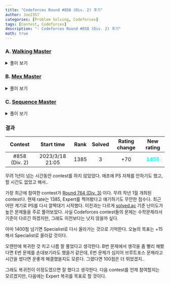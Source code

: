 ```yaml
---
title: "Codeforces Round #858 (Div. 2) 후기"
author: Joe2357
categories: [Problem Solving, Codeforces]
tags: [Contest, Codeforces]
description: "- Codeforces Round #858 (Div. 2) 후기"
math: true
---
```




### A. [Walking Master](https://codeforces.com/contest/1806/problem/A)

<details markdown="1"><summary>풀이 보기</summary>
#### 풀이  

문제를 잘 읽어보면, $y$ 좌표는 작아질 수 없다는 사실을 알 수 있다. 다만 $x$좌표는 작아질 수 있다.

$(a, b)$가 $(c, d)$가 되도록 조절을 해야하는데, $b$에서 $d$로 가기 위해서는 $1$을 계속 더하는 방법밖에 존재하지 않는다. 만약 $b$가 $d$보다 크다면 아예 불가능한 상황.

근데 그것으로 끝나지 않는다. $b$에서 $d$로 가기 위해 $(a, b)$ 좌표를 이동시키면 결과는 $(a + (d - b), d)$일 것이다. 이제 가능한 연산은 $x$좌표를 $1$ 빼내는 연산 뿐. 그러니 $a + (d - b)$가 $c$보다 크거나 같아야한다. 아니라면 그것 또한 불가능한 매칭인 것.

이 2가지 조건만 핸들링하고 아니라면 이동 횟수만 계산하면 끝난다. A번 문제답게 계산 자체는 1줄로 끝나는 문제.

#### 코드

```c
#include <stdio.h>

#define abs(x) (((x) < 0) ? (-(x)) : (x))
int main() {
    int t;
    scanf("%d", &t);

    while (t--) {
        int a, b, c, d;
        scanf("%d %d %d %d", &a, &b, &c, &d);
        if (b > d || c > a + (d - b)) {
            printf("-1\n");
        } else {
            int e = d - b;
            printf("%d\n", e + abs(c - (a + e)));
        }
    }
    return 0;
}
```

</details>

### B. [Mex Master](https://codeforces.com/contest/1806/problem/B)

<details markdown="1"><summary>풀이 보기</summary>
#### 풀이  

나름 직관적? 이라고 생각했는데 case를 확인하는데 시간이 너무 쏠린 문제. 실제로 코딩 자체는 얼마 안걸렸는데 이거 증명한다고 쓴 종이만 2장이다. 오히려 MEX가 무엇인지 설명한다고 만들어둔 배열 예시 때문에 더 헷갈린 문제다!

문제에서 얘기하는 MEX는 "배열 안에 없는 **음수가 아닌** 가장 작은 정수" 라는 의미를 가진다. 물론 $0$ 또한 가능하다. 문제에서는 가능한 가장 작은 MEX를 출력하라고 했으므로, $0$이 가능하다면 가장 이상적인 답일 것이다.

근데 문제에서 배열로 사용하겠다는 것이 입력되는 숫자가 아니라 $a = [a_1+a_2,a_2+a_3,…,a_{n−1}+a_n]$이다. 입력되는 배열 그대로 사용하는 것이 아니라, 인접한 값과 더한 값으로 배열을 사용하겠다는 것. 원소들의 순서는 마음대로 해도 상관 없다고 한다.

풀고나니 문제에서 "Note that you are **not required** to construct the array $a$ that achieves the minimum score" 라고 말한 이유를 알겠다. <u>애초에 입력되는 배열을 저장할 이유가 없다는 것</u>. 생각해보니 이 문제를 풀 때 사용한 변수가 단 3개이다..

$0$이 답일 때가 가장 이상적이랬으니, 일단 $0$이 답이도록 상황을 만들어보자. 당연하게도, 배열 안에 0이 없으면 되므로, 모든 원소들을 나열했을 때 $a_k + a_{k+1}$이 0이 되지 않도록 하면 된다. 배열에 있는 원소들 또한 0보다 크거나 같으므로, 2개의 원소의 합이 0이 되는 경우는 **둘 다 0인 경우**뿐. 문제에서 원소는 어떤 순서로 놓아도 가능하다고 했으므로, 가능하다면 0이 연속해서 나오지 않도록 조절하면 답을 $0$으로 출력할 수 있다. 즉, 0 사이사이에 다른 숫자를 끼워넣으면 된다는 것. 그러려먼 0의 개수가 배열의 반을 넘으면 안된다. 이것으로 $0$이 답인 것에 대한 핸들링을 끝낼 수 있다.

$0$이 답이 될 수 없다면, 즉 배열의 과반이 0이라면, 다음으로는 $1$이 답인 경우가 가장 이상적일 것이다. 아니라면 $2$가 가장 이상적. 이 때는 가능한 경우가 2가지로 나뉜다.

- 배열 안에 0과 1이 아닌 <u>다른 수가 있는 경우</u> : 우리는 $a = [0, 0, 0, x, y, z, 1, 1, 1]$와 같은 경우로 배열을 만들 수 있고, 이 때 MEX 최솟값은 항상 $1$이다
- **배열 안에 0과 1밖에 없는 경우** : 어떻게든 0과 1이 만나는 지점이 존재한다. 그래서 1도 불가능. 다만 $2$ 이상을 만들 수는 없다. 0이 과반 이상 존재하기 때문. 따라서 MEX 최솟값은 $2$

이 때 예외상황이 존재한다. '배열의 모든 원소가 0인 경우'. 과반인 것을 넘어서 아예 모든 원소가 0인 경우는, 해보면 알겠지만 답이 $1$이어야한다. 이것만 핸들링해주면 된다.

막상 풀어보면 답이 $0$, $1$, $2$ 안에서만 나온다는 것을 알 수 있다. 배열을 아예 만들 필요가 없는 것. 생각해보면 0의 개수, 1의 개수, 배열의 길이만 있으면 모든 상황을 판단할 수 있게 된다. 위에서 bold체 되어있는 부분에서의 핸들링이 늦어서 B번 문제 제출까지 시간이 너무 오래 걸렸다. 심지어 한번 틀리기까지 했으니 순위 하락의 원인이 된 문제.

#### 코드

```cpp
#include <stdio.h>

int main() {
    int t;
    scanf("%d", &t);

    while (t--) {
        int n;
        int zeroCount = 0, oneCount = 0;

        scanf("%d", &n);
        for (int i = 0; i < n; ++i) {
            int a;
            scanf("%d", &a);
            if (a == 0) {
                ++zeroCount;
            } else if (a == 1) {
                ++oneCount;
            }
        }

        if (zeroCount <= (n + 1) / 2) {
            printf("0\n");
        } else if (zeroCount + oneCount < n || zeroCount == n) {
            printf("1\n");
        } else {
            printf("2\n");
        }
    }

    return 0;
}
```

</details>

### C. [Sequence Master](https://codeforces.com/contest/1806/problem/C)

<details markdown="1"><summary>풀이 보기</summary>
#### 풀이  

아까 B번 문제에서 종이 2장 썼다고 했었던가? 이 문제는 종이 4장을 쓸 동안 증명이 안되던 문제다. 값이 많아지면 많아질수록 연립해야할 변수가 많아지고, 그때마다 case 나누고... 이건 아니다 싶어서 갈아버리고 다시하고.. 시간 뺏는 역할인 것 같은 문제이다.

원소가 많아질수록 연립이 사실상 불가능하므로, 문제 이해를 돕기 위해 $n$이 작은 것부터 답을 찾아가며 연립해보자 했다. 원소가 $a$, $b$라면 문제 조건에 맞추기 위해서라면 당연하게도 $a = b$. $n$이 1일 때는 알아낼 정보가 딱히 없다.

그럼 다음, $n = 2$인 경우를 보자. 모든 원소를 $a, b, c, d$라고 하고 연립해보자.  



$$
ab = c + d, ac = b + d, ad = b + c
$$


$$
bc = a + d, bd = a + c, cd = a + b
$$


이 때 $c$를 풀어내서 생각해보면 $ab - d = bd - a$. 이항시켜서 $b$로 묶어보면 $b(a - d) = -(a - d)$. 풀어보면 $a = d \text{ or } b = -1$. 두개 다 가능하므로 둘 다 해봐야 할 것 같다.

- $a = d, b \neq -1$인 경우, 아까 $c$를 제거했던 방법으로 $d$를 제거하면 $a = c$라는 값을 또 얻을 수 있다. 같은 방법으로 $a = d$라는 값도 얻을 수 있다. 이게 가능한 이유는, 원소의 순서가 상관 없이 **어짜피 모든 원소가 모든 방법으로 연립식을 만들었기 때문**. 원소의 순서를 바꾼다고 상황이 바뀌지 않는다. 당연하게도 이것은 $b$에도 적용되는 문제. 즉, 이 상황에서 만들어지는 상황은 $a = b = c = d \neq -1$이라는 것
  - 모든 원소가 같은 값을 가지므로 가능한 것을 계산해보자. 모든 상황에서 $a^2 = 2a$가 되는 것을 알 수 있다. 이 때 가능한 값은 $a = 0 \text{ or } 2$. 다른 원소 모두 같은 값을 가진다
- $b = -1$이고, $a \neq d$인 경우, 첫 번째 식에 $b = -1$을 대입하면 $-a = c + d$이다. 그리고 위에서 했던 방법으로, $c$가 아닌 다른 원소로 풀어내서 연립해보면 $c = -1, d=-1$을 얻을 수 있다. 다만 $a$에는 그럴 수 없다. $a$와 $d$가 같지 않기 때문
  - 그럼 나머지 원소가 전부 $-1$일 때 가능한 $a$값은 무엇일까? 그건 직접 하나의 식에 대입해보면 된다. $-1 \times -1 = -1 + a$이므로, $a$는 $2$다

위 상황을 토대로, $n = 2$라면 가능한 경우는 총 3가지다. $[0, 0, 0, 0], [-1, -1, -1, 2], [2, 2, 2, 2]$. 전부다 만들어보고 최솟값을 찾을 수 있을 것이다.

그럼 다음, $n=3$인 경우를 보자. 이 경우부터는 조금 생략해가면서 확인해보자 $e+f$에 대해서 연립해보면, $abc - d = abd - c$라는 결과를 얻을 수 있다. $ab$로 묶으면 $ab(c - d) = -(c - d)$이므로, $c=d$ or $ab = -1$이라는 결과를 얻을 수 있다.

- $c = d$라면, 아까와 같은 방법으로 $a = b = c = d$까지 얻을 수 있다. 더 가다보면 결국 모든 원소가 같은 경우 가능하다는 것까지 도달할 수 있다. 문제는 이 경우 가능한 $a$값이 될 것이다.
  - 일단 $0$은 가능하다
  - $0$이 아니라면, $a^3 = 3a$를 풀어야 한다. $a$가 $0$이 아니므로 $a^2 = 3$. 정수로는 불가능하다. 아까 $n=2$일 때 $2$가 가능했던 것과는 대비되는 부분
- $ab = -1$인 경우, $a = -1, b=1$이라고 적을 수 있다. 같은 원리로 $c = -1, d=1$이 가능하다. 문제는 이 다음부터는 **가능한 경우가 없다**는 점

$n = 3$일 때 가능한 경우는 1개밖에 없었다. $[0, 0, 0, 0]$. $n$이 커져봤자 이 경우만 가능한 것인가? 근데 그렇다고 하기에는 예제에 있는 $n = 4$인 경우가 해결되지 않는다. 아직 찾지 못한 규칙이 있나보다. 그럼 해봐야겠지? 또 똑같이 연립해서 결과를 얻어보자. 그럼 $abc(d - e) = -(d - e)$를 얻을 수 있을 것이다. 그럼 또 $abc = -1$ or $d = e$겠다.

- $d = e$인 경우, 또또 모든 원소에 적용 가능하므로 $a^4 = 4a$를 계산해야한다. 물론 $a=0$ 말고는 불가능
- $abc = -1$인 경우, 전부 $-1$이거나 1개만 $-1$이고 나머지는 $1$인 경우가 가능할 것이다
  - 1개만 $-1$인 경우, $n=3$에서 했던 결과를 토대로, **불가능한 조합**이라는 결론에 도달한다.
  - 모두가 $-1$인 경우, $n=2$에서 했던 결과를 토대로, 1가지 결론에 도달할 수 있다. 모든 원소가 $-1$이고, **하나의 원소가 4인 경우**가 가능하다는 점

$n=4$인 경우 2가지가 가능하다는 것을 알 수 있다. $[0 \times 8], [-1 \times 7, 4]$. 예제는 후자의 배열을 토대로 결과값이 계산되었다는 것도 검증할 수 있었다.

$n = 5$인 경우도 똑같이 계산 가능하고, $abcd = -1$이라는 결론에 도달하였지만, 이 경우 또한 결과 도출이 불가능하다는 것을 알 수 있다. 이정도 계산을 하고보니, "**원소에 1이 있으면 불가능한 경우**"라는 것을 알아낼 수 있었다! 즉, $n$이 홀수라면 모든 원소가 $0$인 경우가 아니라면 $1$이 무조건 생기게되고, 그 경우는 불가능하다는 것.

$n$이 짝수라면 위 연립식에서 묶이는 모든 변수를 $-1$로 할 수 있으므로, 모든 원소가 $0$인 경우를 제외하고도 가능한 경우가 하나 더 생긴다. 결론을 적자면, 모든 원소가 $-1$이고, 하나의 원소가 $n$이면 된다. 모든 연립식에 대해 성립하도록 하는 유일한 값이다.

증명이 어렵지, 실제로 코딩으로 묶는 것은 어렵지 않다.

#### 코드

```cpp
#include <stdio.h>

typedef long long ll;

#define MAX (ll)(2e9 + 1)
#define MAX_IDX (int)(2e5 + 10)
ll arr[MAX_IDX * 2];
int n;

#define abs(x) (((x) < 0) ? (-(x)) : (x))
#define min(a, b) (((a) > (b)) ? (b) : (a))
#define max(a, b) (((a) > (b)) ? (a) : (b))
int main() {
    int t;
    scanf("%d", &t);

    while (t--) {
        ll ret = 0;
        ll max_value = -MAX;
        scanf("%d", &n);

        for (int i = 0; i < 2 * n; ++i) {
            scanf("%lld", arr + i);
            ret += abs(arr[i]);
            max_value = max(max_value, arr[i]);
        }

        if (n == 1) {
            ret = min(ret, abs(arr[0] - arr[1]));
        }
        if (n == 2) {
            ll temp = 0;
            for (int i = 0; i < 2 * n; ++i) {
                temp += abs(2 - arr[i]);
            }
            ret = min(ret, temp);
        }
        if (n % 2 == 0) {
            ll temp = 0;
            int cnt = 0;
            for (int i = 0; i < 2 * n; ++i) {
                if (arr[i] == max_value) {
                    if (cnt++ > 0) {
                        temp += abs(-1 - arr[i]);
                    }
                } else {
                    temp += abs(-1 - arr[i]);
                }
            }
            temp += abs(n - max_value);
            ret = min(ret, temp);
        }
        printf("%lld\n", ret);
    }
    return 0;
}
```

</details>

### 결과

|    Contest    |   Start time    | Rank | Solved | Rating change |                New rating                |
| :-----------: | :-------------: | :--: | :----: | :-----------: | :--------------------------------------: |
| #858 (Div. 2) | 2023/3/18 21:05 | 1385 |   3    |      +70      | <strong style="color:cyan">1455</strong> |

무려 1년이 넘는 시간동안 contest를 하지 않았었다. 애초에 PS 자체를 안하기도 했고, 할 시간도 없었고 해서..

가장 최근에 참여한 contest가 [Round 764 (Div. 3)](https://codeforces.com/contest/1624) 이다. 무려 작년 1월 개최된 contest다. 현재 rate는 1385, Expert를 찍어봤다고 얘기하기도 무안한 점수다. 최근 어떤 계기로 PS를 다시 깔짝대기 시작했다. 이전과는 다르게 [solved.ac](https://solved.ac/) 기준 난이도가 높은 문제들을 주로 풀어보았다. 사실 Codeforces contest들의 문제는 수학문제라서 기준이 다르긴 하겠지만, 그래도 이전보다는 낫지 않을까 싶다.

아마 1400점 넘기면 Specialist로 다시 올라가는 것으로 기억한다. 오늘의 목표는 $+15$ 해서 Specialist로 올라갈 것이다.

오랜만에 복귀한 것 치고 나름 잘 풀었다고 생각한다. B번 문제에서 생각을 좀 빨리 해봤다면 E번 문제를 손대보기라도 했을거 같은데, E번 문제가 심지어 브루트포스 문제라고 시간을 썼다면 운좋게 해결했을지도 모른다. 그랬다면 100점은 더 뛰었겠지..

그래도 복귀전이 이정도였으면 잘 했다고 생각한다. 다음 contest를 언제 참여할지는 모르겠지만, 다음에는 Expert 복귀를 목표로 할 것이다.

